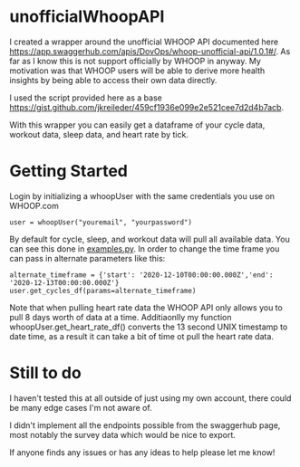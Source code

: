 # unofficialWhoopAPI

I created a wrapper around the unofficial WHOOP API documented here https://app.swaggerhub.com/apis/DovOps/whoop-unofficial-api/1.0.1#/. As far as I know this is not support officially by WHOOP in anyway. My motivation was that WHOOP users will be able to derive more health insights by being able to access their own data directly.

I used the script provided here as a base https://gist.github.com/jkreileder/459cf1936e099e2e521cee7d2d4b7acb.

With this wrapper you can easily get a dataframe of your cycle data, workout data, sleep data, and heart rate by tick.

# Getting Started

Login by initializing a whoopUser with the same credentials you use on WHOOP.com

`user = whoopUser("youremail", "yourpassword")`

By default for cycle, sleep, and workout data will pull all available data. You can see this done in [examples.py](/examples.py). In order to change the time frame you can pass in alternate parameters like this:

`alternate_timeframe = {'start': '2020-12-10T00:00:00.000Z','end': '2020-12-13T00:00:00.000Z'}
user.get_cycles_df(params=alternate_timeframe)`

Note that when pulling heart rate data the WHOOP API only allows you to pull 8 days worth of data at a time. Additiaonlly my function whoopUser.get_heart_rate_df() converts the 13 second UNIX timestamp to date time, as a result it can take a bit of time ot pull the heart rate data.

# Still to do
I haven't tested this at all outside of just using my own account, there could be many edge cases I'm not aware of. 

I didn't implement all the endpoints possible from the swaggerhub page, most notably the survey data which would be nice to export.

If anyone finds any issues or has any ideas to help please let me know!
